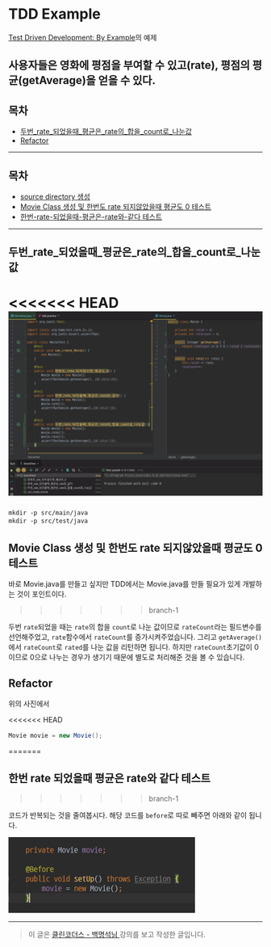 # TDD Example

[Test Driven Development: By Example](https://www.amazon.com/Test-Driven-Development-Kent-Beck/dp/0321146530)의 예제

사용자들은 영화에 평점을 부여할 수 있고(rate), 평점의 평균(getAverage)을 얻을 수 있다.
---
## 목차
- [두번_rate_되었을때_평균은_rate의_합을_count로_나눈값](#두번_rate_되었을때_평균은_rate의_합을_count로_나눈값)
- [Refactor](#Refactor)

---
## 목차
- [source directory 생성](#source-directory-생성)
- [Movie Class 생성 및 한번도 rate 되지않았을때 평균도 0 테스트](#Movie-Class-생성-및-한번도-rate-되지않았을때-평균도-0-테스트)
- [한번-rate-되었을때-평균은-rate와-같다 테스트](#한번-rate-되었을때-평균은-rate와-같다-테스트)

---

## 두번_rate_되었을때_평균은_rate의_합을_count로_나눈값

<<<<<<< HEAD
![branch-2](assets/branch_2.png)
=======
```language
mkdir -p src/main/java
mkdir -p src/test/java
```

## Movie Class 생성 및 한번도 rate 되지않았을때 평균도 0 테스트
바로 Movie.java를 만들고 싶지만 TDD에서는 Movie.java를 만들 필요가 있게 개발하는 것이 포인트이다.
>>>>>>> branch-1

두번 ```rate```되었을 때는 ```rate```의 합을 ```count```로 나눈 값이므로 ```rateCount```라는 필드변수를 선언해주었고, ```rate```함수에서 ```rateCount```를 증가시켜주었습니다. 그리고 ```getAverage()```에서 ```rateCount```로 ```rated```를 나눈 값을 리턴하면 됩니다. 하지만 ```rateCount```초기값이 0이므로 0으로 나누는 경우가 생기기 때문에 별도로 처리해준 것을 볼 수 있습니다.

## Refactor

위의 사진에서 

<<<<<<< HEAD
```java
Movie movie = new Movie();
```
=======
## 한번 rate 되었을때 평균은 rate와 같다 테스트
>>>>>>> branch-1

코드가 반복되는 것을 줄여봅시다. 해당 코드를 ```before```로 따로 빼주면 아래와 같이 됩니다.

![branch_2_1](assets/branch_2_1.png)

---
> 이 글은 [ 클린코더스 - 백명석님 ](https://www.youtube.com/user/codetemplate/videos) 강의를 보고 작성한 글입니다.
